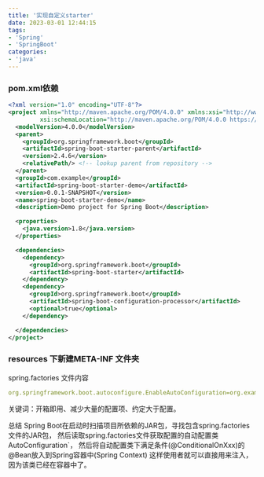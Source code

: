 ```yaml
---
title: '实现自定义starter'
date: 2023-03-01 12:44:15
tags:
- 'Spring'
- 'SpringBoot'
categories:
- 'java'
---
```

<!-- more -->

### pom.xml依赖
```xml
<?xml version="1.0" encoding="UTF-8"?>
<project xmlns="http://maven.apache.org/POM/4.0.0" xmlns:xsi="http://www.w3.org/2001/XMLSchema-instance"
         xsi:schemaLocation="http://maven.apache.org/POM/4.0.0 https://maven.apache.org/xsd/maven-4.0.0.xsd">
  <modelVersion>4.0.0</modelVersion>
  <parent>
    <groupId>org.springframework.boot</groupId>
    <artifactId>spring-boot-starter-parent</artifactId>
    <version>2.4.6</version>
    <relativePath/> <!-- lookup parent from repository -->
  </parent>
  <groupId>com.example</groupId>
  <artifactId>spring-boot-starter-demo</artifactId>
  <version>0.0.1-SNAPSHOT</version>
  <name>spring-boot-starter-demo</name>
  <description>Demo project for Spring Boot</description>

  <properties>
    <java.version>1.8</java.version>
  </properties>

  <dependencies>
    <dependency>
      <groupId>org.springframework.boot</groupId>
      <artifactId>spring-boot-starter</artifactId>
    </dependency>
    <dependency>
      <groupId>org.springframework.boot</groupId>
      <artifactId>spring-boot-configuration-processor</artifactId>
      <optional>true</optional>
    </dependency>

  </dependencies>
</project>

```


###  resources 下新建META-INF 文件夹 
spring.factories 文件内容
``` yml
org.springframework.boot.autoconfigure.EnableAutoConfiguration=org.example.conf.TosConfig

```

关键词：开箱即用、减少大量的配置项、约定大于配置。

总结
Spring Boot在启动时扫描项目所依赖的JAR包，寻找包含spring.factories文件的JAR包，
然后读取spring.factories文件获取配置的自动配置类AutoConfiguration`，
然后将自动配置类下满足条件(@ConditionalOnXxx)的@Bean放入到Spring容器中(Spring Context)
这样使用者就可以直接用来注入，因为该类已经在容器中了。